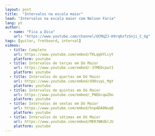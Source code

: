 ```yaml
---
layout: post
title:  "Intervalos na escala maior"
lead: "Intervalos na escala maior com Nelson Faria"
lang: pt
author:
  - name: "Fica a Dica"
    url: "https://www.youtube.com/channel/UCMqZJ-K9rq6zfzSnji_C_Gg"
tags: [guitar, fretboard, interval]
videos:
  - title: Completo
    url: https://www.youtube.com/embed/TKLqqUYLcyY
    platform: youtube
  - title: Intervalos de terças em Dó Maior
    url: https://www.youtube.com/embed/-3fMEDcpwtI
    platform: youtube
  - title: Intervalos de quartas em Dó Maior
    url: https://www.youtube.com/embed/d90svpL_MgY
    platform: youtube
  - title: Intervalos de quintas em Dó Maior
    url: https://www.youtube.com/embed/_PNEbcqwZOo
    platform: youtube
  - title: Intervalos de sextas em Dó Maior
    url: https://www.youtube.com/embed/hnpADA0Nuq0
    platform: youtube
  - title: Intervalos de sétimas em Dó Maior
    url: https://www.youtube.com/embed/MER7WBdblJU
    platform: youtube
---
```

